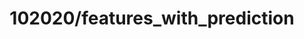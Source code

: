 ---  
schema: schema::102020/features_with_prediction  
title: 102020/features_with_prediction  
organization: Sample Department  
notes: Used in 1 lineage(s)  
resources:  
  - name: 102020/features_with_prediction 
    url: file:/Users/kensu/Customers/Kensu/LoanApproval/PROD/masterdata/prod/102020/features_with_prediction 
    format : Parquet  
license: None  
category:
  - Education  
maintainer: User  
maintainer_email: UserMail  
---